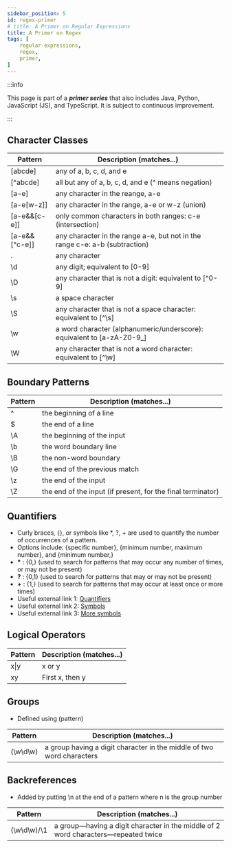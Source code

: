 ```yaml
---
sidebar_position: 5 
id: regex-primer
# title: A Primer on Regular Expressions 
title: A Primer on Regex 
tags: [
    regular-expressions,
    regex,
    primer,
]
---
```


:::info

This page is part of a _**primer series**_ that also includes Java, Python, JavaScript (JS), and TypeScript. It is subject to continuous improvement.

:::

## Character Classes

|   Pattern             |   Description (matches...)                                                            |
|-----------------------|---------------------------------------------------------------------------------------|
|   \[abcde\]           |   any of a, b, c, d, and e                                                    |
|   \[^abcde\]          |   all but any of a, b, c, d, and e (^ means negation)                         |
|   \[a-e\]             |   any character in the reange, a-e                                            |
|   \[a-e\[w-z\]\]      |   any character in the range, a-e or w-z (union)                              |
|   \[a-e&&\[c-e\]\]    |   only common characters in both ranges: c-e (intersection)                   |
|   \[a-e&&\[^c-e\]\]   |   any character in the range a-e, but not in the range c-e: a-b (subtraction) |
|   .                   |   any character                                                               | 
|   \d                  |   any digit; equivalent to \[0-9\]                                            |
|   \D                  |   any character that is not a digit: equivalent to \[^0-9\]                   |
|   \s                  |   a space character                                                           |
|   \S                  |   any character that is not a space character: equivalent to \[^\s\]          |
|   \w                  |   a word character (alphanumeric/underscore): equivalent to \[a-zA-Z0-9_\]    |
|   \W                  |   any character that is not a word character: equivalent to \[^\w\]           |

## Boundary Patterns 

|   Pattern             |   Description (matches...)                                                            |
|-----------------------|---------------------------------------------------------------------------------------|
|   ^                   |   the beginning of a line                                                             |
|   $                   |   the end of a line                                                                   |
|   \A                  |   the beginning of the input                                                          |
|   \b                  |   the word boundary line                                                              |
|   \B                  |   the non-word boundary                                                               |
|   \G                  |   the end of the previous match                                                       |
|   \z                  |   the end of the input                                                                |
|   \Z                  |   the end of the input (if present, for the final terminator)                         |

## Quantifiers 

- Curly braces, {}, or symbols like *, ?, + are used to quantify the number of occurrences of a pattern.
- Options include: {specific number}, {minimum number, maximum number}, and {minimum number,}
- **\***    : {0,} (used to search for patterns that may occur any number of times, or may not be present)
- **?**     : {0,1} (used to search for patterns that may or may not be present)
- **\+**    : {1,} (used to search for patterns that may occur at least once or more times)
- Useful external link 1: [Quantifiers](https://docs.oracle.com/javase/tutorial/essential/regex/quant.html)
- Useful external link 2: [Symbols](https://devblogs.microsoft.com/scripting/regular-expressions-regex-basic-symbols/)
- Useful external link 3: [More symbols](https://www.codexpedia.com/regex/regex-symbol-list-and-regex-examples/)

## Logical Operators
|   Pattern             |   Description (matches...)                                                            |
|-----------------------|---------------------------------------------------------------------------------------|
|   x\|y                |   x or y                                                                              |
|   xy                  |   First x, then y                                                                     |

## Groups 

- Defined using (pattern)

|   Pattern             |   Description (matches...)                                                            |
|-----------------------|---------------------------------------------------------------------------------------|
|   (\w\d\w)            |   a group having a digit character in the middle of two word characters               |

## Backreferences  

- Added by putting \n at the end of a pattern where n is the group number

|   Pattern             |   Description (matches...)                                                            |
|-----------------------|---------------------------------------------------------------------------------------|
|   (\w\d\w)/\1         |   a group—having a digit character in the middle of 2 word characters—repeated twice  |